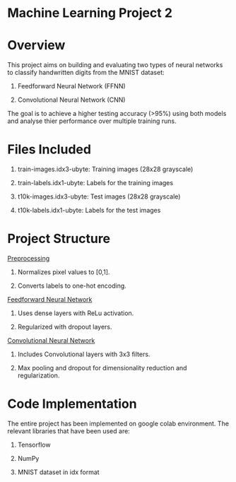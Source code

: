 # Machine Learning Project 2

# Overview

This project aims on building and evaluating two types of neural networks to classify handwritten digits from the MNIST dataset:

 1. Feedforward Neural Network (FFNN)

 2. Convolutional Neural Network (CNN)

The goal is to achieve a higher testing accuracy (>95%) using both models and analyse thier performance over multiple training runs.

# Files Included 

1. train-images.idx3-ubyte: Training images (28x28 grayscale)

2. train-labels.idx1-ubyte: Labels for the training images

3. t10k-images.idx3-ubyte: Test images (28x28 grayscale)

4. t10k-labels.idx1-ubyte: Labels for the test images

# Project Structure

<ins> Preprocessing </ins>

1. Normalizes pixel values to [0,1].

2. Converts labels to one-hot encoding.

<ins> Feedforward Neural Network </ins>

1. Uses dense layers with ReLu activation.

2. Regularized with dropout layers.

<ins> Convolutional Neural Network </ins>

1. Includes Convolutional layers with 3x3 filters.

2. Max pooling and dropout for dimensionality reduction and regularization.

# Code Implementation

The entire project has been implemented on google colab environment. The relevant libraries that have been used are:

1. Tensorflow

2. NumPy

3. MNIST dataset in idx format
